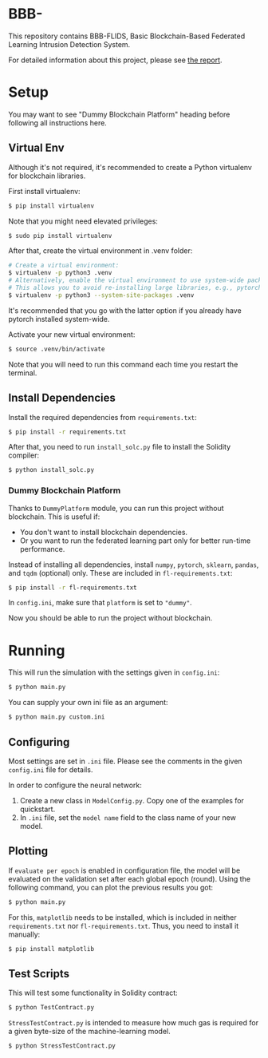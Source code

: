 # BBB-

This repository contains BBB-FLIDS, Basic Blockchain-Based Federated Learning Intrusion Detection System.

For detailed information about this project, please see [the report](report/main.pdf).


# Setup

You may want to see "Dummy Blockchain Platform" heading before following all instructions here.

## Virtual Env

Although it's not required, it's recommended to create a Python virtualenv for blockchain libraries.

First install virtualenv:
```sh
$ pip install virtualenv
```

Note that you might need elevated privileges:
```sh
$ sudo pip install virtualenv
```

After that, create the virtual environment in .venv folder:
```sh
# Create a virtual environment:
$ virtualenv -p python3 .venv
# Alternatively, enable the virtual environment to use system-wide packages:
# This allows you to avoid re-installing large libraries, e.g., pytorch
$ virtualenv -p python3 --system-site-packages .venv
```
It's recommended that you go with the latter option if you already have pytorch installed system-wide.


Activate your new virtual environment:
```sh
$ source .venv/bin/activate
```
Note that you will need to run this command each time you restart the terminal.

## Install Dependencies

Install the required dependencies from `requirements.txt`:
```sh
$ pip install -r requirements.txt
```

After that, you need to run `install_solc.py` file to install the Solidity compiler:
```sh
$ python install_solc.py
```

### Dummy Blockchain Platform

Thanks to `DummyPlatform` module, you can run this project without blockchain.
This is useful if:
- You don't want to install blockchain dependencies.
- Or you want to run the federated learning part only for better run-time performance.

Instead of installing all dependencies, install `numpy`, `pytorch`, `sklearn`, `pandas`, and `tqdm` (optional) only.
These are included in `fl-requirements.txt`:
```sh
$ pip install -r fl-requirements.txt
```

In `config.ini`, make sure that `platform` is set to `"dummy"`.

Now you should be able to run the project without blockchain.



# Running

This will run the simulation with the settings given in `config.ini`:
```sh
$ python main.py
```

You can supply your own ini file as an argument:
```sh
$ python main.py custom.ini
```

## Configuring

Most settings are set in `.ini` file.
Please see the comments in the given `config.ini` file for details.

In order to configure the neural network:
1. Create a new class in `ModelConfig.py`. Copy one of the examples for quickstart.
2. In `.ini` file, set the `model name` field to the class name of your new model.


## Plotting

If `evaluate per epoch` is enabled in configuration file, the model will be evaluated on the validation set after each global epoch (round).
Using the following command, you can plot the previous results you got:
```sh
$ python main.py
```

For this, `matplotlib` needs to be installed, which is included in neither `requirements.txt` nor `fl-requirements.txt`.
Thus, you need to install it manually:
```sh
$ pip install matplotlib
```

## Test Scripts

This will test some functionality in Solidity contract:
```sh
$ python TestContract.py
```

`StressTestContract.py` is intended to measure how much gas is required for a given byte-size of the machine-learning model.
```sh
$ python StressTestContract.py
```
